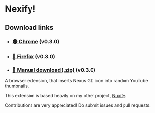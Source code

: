 # Nexify! 

## Download links

- ### [🟢 Chrome](https://chromewebstore.google.com/detail/nexify/ooogdmlccimeanefkldmnfdeggmbfbkk) (v0.3.0)
- ### [🦊 Firefox](https://addons.mozilla.org/en-US/firefox/addon/nexify) (v0.3.0)
- ### [📂 Manual download (.zip)](https://github.com/gducrash/nexify/releases/latest) (v0.3.0)

A browser extension, that inserts Nexus GD icon into random YouTube thumbnails.

This extension is based heavily on my other project, [Nuxify](https://github.com/gducrash/nuxify).

Contributions are very appreciated! Do submit issues and pull requests.
